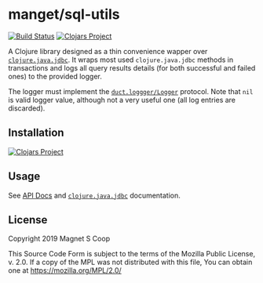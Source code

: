 # manget/sql-utils
[![Build Status](https://api.travis-ci.com/magnetcoop/sql-utils.svg?branch=master)](https://travis-ci.com/magnetcoop/sql-utils)
[![Clojars Project](https://img.shields.io/clojars/v/magnet.sql-utils.svg)](https://clojars.org/magnet.sql-utils)

A Clojure library designed as a thin convenience wapper over [`clojure.java.jdbc`](https://github.com/clojure/java.jdbc). It wraps most used `clojure.java.jdbc` methods in transactions and logs all query results details (for both successful and failed ones) to the provided logger. 

The logger must implement the [`duct.loggger/Logger`](https://github.com/duct-framework/logger) protocol. Note that `nil` is valid logger value, although not a very useful one (all log entries are discarded).


## Installation

[![Clojars Project](https://clojars.org/magnet.sql-utils/latest-version.svg)](https://clojars.org/magnet.sql-utils)

## Usage

See [API Docs](/doc/api) and [`clojure.java.jdbc`](https://github.com/clojure/java.jdbc) documentation.

## License

Copyright 2019 Magnet S Coop

This Source Code Form is subject to the terms of the Mozilla Public License,
v. 2.0. If a copy of the MPL was not distributed with this file, You can obtain
one at https://mozilla.org/MPL/2.0/

